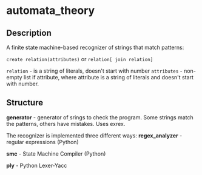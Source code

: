 # automata_theory
## Description

A finite state machine-based recognizer of strings that match patterns:

`create relation(attributes)` or `relation[ join relation]`

`relation` - is a string of literals, doesn't start with number
`attributes` - non-empty list if attribute, where attribute is a string of literals and doesn't start with number.

## Structure

**generator** - generator of srings to check the program. Some strings match the patterns, others have mistakes. Uses exrex.


The recognizer is implemented three different ways:
**regex_analyzer** - regular expressions (Python)

**smc** - State Machine Compiler (Python)

**ply** - Python Lexer-Yacc
